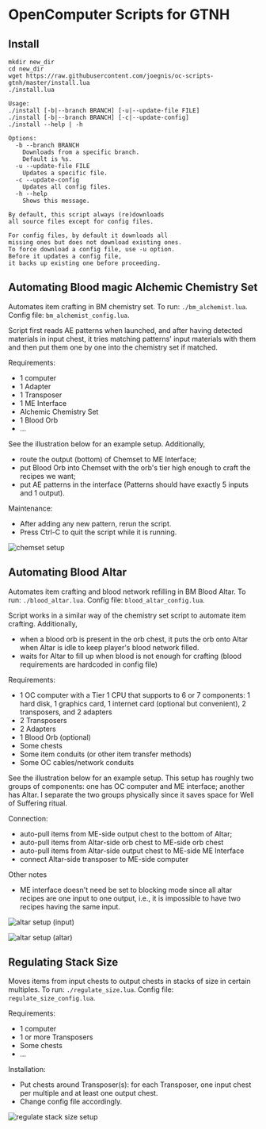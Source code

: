 # OpenComputer Scripts for GTNH

## Install

```shell
mkdir new_dir
cd new_dir
wget https://raw.githubusercontent.com/joegnis/oc-scripts-gtnh/master/install.lua
./install.lua
```

```
Usage:
./install [-b|--branch BRANCH] [-u|--update-file FILE]
./install [-b|--branch BRANCH] [-c|--update-config]
./install --help | -h

Options:
  -b --branch BRANCH
    Downloads from a specific branch.
    Default is %s.
  -u --update-file FILE
    Updates a specific file.
  -c --update-config
    Updates all config files.
  -h --help
    Shows this message.

By default, this script always (re)downloads
all source files except for config files.

For config files, by default it downloads all
missing ones but does not download existing ones.
To force download a config file, use -u option.
Before it updates a config file,
it backs up existing one before proceeding.
```

## Automating Blood magic Alchemic Chemistry Set

Automates item crafting in BM chemistry set.
To run: `./bm_alchemist.lua`. Config file: `bm_alchemist_config.lua`.

Script first reads AE patterns when launched, and after having detected materials in input chest, it tries matching patterns' input materials with them and then put them one by one into the chemistry set if matched.

Requirements:
- 1 computer
- 1 Adapter
- 1 Transposer
- 1 ME Interface
- Alchemic Chemistry Set
- 1 Blood Orb
- ...

See the illustration below for an example setup. Additionally,
- route the output (bottom) of Chemset to ME Interface;
- put Blood Orb into Chemset with the orb's tier high enough to craft the recipes we want;
- put AE patterns in the interface (Patterns should have exactly 5 inputs and 1 output).

Maintenance:
- After adding any new pattern, rerun the script.
- Press Ctrl-C to quit the script while it is running.

![chemset setup](./readme_assets/chemset_setup.png)

## Automating Blood Altar

Automates item crafting and blood network refilling in BM Blood Altar.
To run: `./blood_altar.lua`. Config file: `blood_altar_config.lua`.

Script works in a similar way of the chemistry set script to automate item crafting. Additionally,
- when a blood orb is present in the orb chest,
  it puts the orb onto Altar when Altar is idle to keep player's blood network filled.
- waits for Altar to fill up when blood is not enough for crafting
  (blood requirements are hardcoded in config file)

Requirements:
- 1 OC computer with a Tier 1 CPU that supports to 6 or 7 components:
  1 hard disk, 1 graphics card, 1 internet card (optional but convenient),
  2 transposers, and 2 adapters
- 2 Transposers
- 2 Adapters
- 1 Blood Orb (optional)
- Some chests
- Some item conduits (or other item transfer methods)
- Some OC cables/network conduits

See the illustration below for an example setup.
This setup has roughly two groups of components:
one has OC computer and ME interface;
another has Altar.
I separate the two groups physically since
it saves space for Well of Suffering ritual.

Connection:
- auto-pull items from ME-side output chest to the bottom of Altar;
- auto-pull items from Altar-side orb chest to ME-side orb chest
- auto-pull items from Altar-side output chest to ME-side ME Interface
- connect Altar-side transposer to ME-side computer

Other notes
- ME interface doesn't need be set to blocking mode
  since all altar recipes are one input to one output, i.e.,
  it is impossible to have two recipes having the same input.

![altar setup (input)](./readme_assets/bm_altar_setup_input.png)

![altar setup (altar)](./readme_assets/bm_altar_setup_altar.png)


## Regulating Stack Size

Moves items from input chests to output chests in stacks of size in certain multiples.
To run: `./regulate_size.lua`. Config file: `regulate_size_config.lua`.

Requirements:
- 1 computer
- 1 or more Transposers
- Some chests
- ...

Installation:
- Put chests around Transposer(s): for each Transposer, one input chest per multiple and at least one output chest.
- Change config file accordingly.

![regulate stack size setup](./readme_assets/regulate_stack_setup.jpg)
